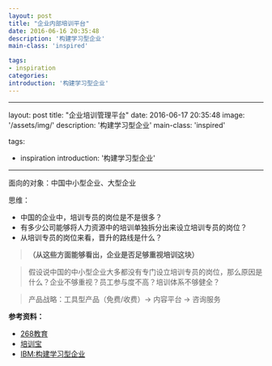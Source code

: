 ```yaml
---
layout: post
title: "企业内部培训平台"
date: 2016-06-16 20:35:48
description: '构建学习型企业'
main-class: 'inspired'

tags:
- inspiration
categories:
introduction: '构建学习型企业'
---
```

---
layout: post
title: "企业培训管理平台"
date: 2016-06-17 20:35:48
image: '/assets/img/'
description: '构建学习型企业'
main-class: 'inspired'

tags:
- inspiration
introduction: '构建学习型企业'
---

面向的对象：中国中小型企业、大型企业

思维：

>
* 中国的企业中，培训专员的岗位是不是很多？ 
* 有多少公司能够将人力资源中的培训单独拆分出来设立培训专员的岗位？
* 从培训专员的岗位来看，晋升的路线是什么？

> **（从这些方面能够看出，企业是否足够重视培训这块）**

> 假设说中国的中小型企业大多都没有专门设立培训专员的岗位，那么原因是什么？企业不够重视？员工参与度不高？培训体系不够健全？

>产品战略：工具型产品（免费/收费）-> 内容平台 -> 咨询服务


**参考资料：**

- [268教育](http://www.268xue.com)
- [培训宝](http://www.91pxb.com/peixunbao.php?mod=system&do=index&viewtype=about&lx=price)
- [IBM:构建学习型企业](https://www-935.ibm.com/services/multimedia/learning.pdf)